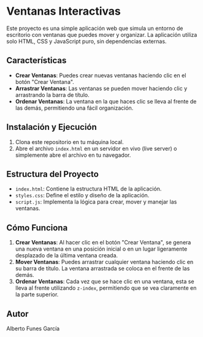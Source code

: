 # Ventanas Interactivas

Este proyecto es una simple aplicación web que simula un entorno de escritorio con ventanas que puedes mover y organizar. La aplicación utiliza solo HTML, CSS y JavaScript puro, sin dependencias externas.

## Características

- **Crear Ventanas**: Puedes crear nuevas ventanas haciendo clic en el botón "Crear Ventana".
- **Arrastrar Ventanas**: Las ventanas se pueden mover haciendo clic y arrastrando la barra de título.
- **Ordenar Ventanas**: La ventana en la que haces clic se lleva al frente de las demás, permitiendo una fácil organización.

## Instalación y Ejecución

1. Clona este repositorio en tu máquina local.
2. Abre el archivo `index.html` en un servidor en vivo (live server) o simplemente abre el archivo en tu navegador.

## Estructura del Proyecto

- `index.html`: Contiene la estructura HTML de la aplicación.
- `styles.css`: Define el estilo y diseño de la aplicación.
- `script.js`: Implementa la lógica para crear, mover y manejar las ventanas.

## Cómo Funciona

1. **Crear Ventanas**: Al hacer clic en el botón "Crear Ventana", se genera una nueva ventana en una posición inicial o en un lugar ligeramente desplazado de la última ventana creada.
2. **Mover Ventanas**: Puedes arrastrar cualquier ventana haciendo clic en su barra de título. La ventana arrastrada se coloca en el frente de las demás.
3. **Ordenar Ventanas**: Cada vez que se hace clic en una ventana, esta se lleva al frente utilizando `z-index`, permitiendo que se vea claramente en la parte superior.

## Autor

Alberto Funes García
